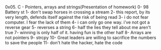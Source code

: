 0x05. C - Pointers, arrays and strings(Presentation of homework)
0- 98 Battery st 
1- don't swap horses in crossing a stream 
2- this report, by its very length, defends itself against the risk of being read 
3- i do not fear computer. I fear the lack of them 
4- i can only go one way. i've not got a reverse gear 
5- reverses a string 
6- half the lies they tell about me aren't true 
7- winning is only half of it. having fun is the other half 
8- Arrays are not pointers 
9- strcpy 
10- Great leaders are willing to sacrifice the numbers to save the people 
11- don't hate the hacker, hate the code
